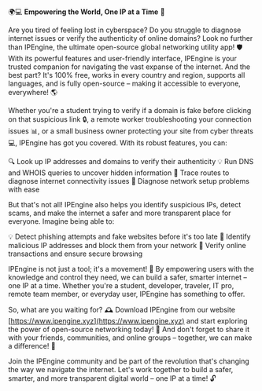 🌍💻 **Empowering the World, One IP at a Time** 🚀

Are you tired of feeling lost in cyberspace? Do you struggle to diagnose internet issues or verify the authenticity of online domains? Look no further than IPEngine, the ultimate open-source global networking utility app! 🛡️ With its powerful features and user-friendly interface, IPEngine is your trusted companion for navigating the vast expanse of the internet. And the best part? It's 100% free, works in every country and region, supports all languages, and is fully open-source – making it accessible to everyone, everywhere! 🌎

Whether you're a student trying to verify if a domain is fake before clicking on that suspicious link 🔒, a remote worker troubleshooting your connection issues 📊, or a small business owner protecting your site from cyber threats 💻, IPEngine has got you covered. With its robust features, you can:

🔍 Look up IP addresses and domains to verify their authenticity
💡 Run DNS and WHOIS queries to uncover hidden information
🚀 Trace routes to diagnose internet connectivity issues
💪 Diagnose network setup problems with ease

But that's not all! IPEngine also helps you identify suspicious IPs, detect scams, and make the internet a safer and more transparent place for everyone. Imagine being able to:

💡 Detect phishing attempts and fake websites before it's too late
🚨 Identify malicious IP addresses and block them from your network
💯 Verify online transactions and ensure secure browsing

IPEngine is not just a tool; it's a movement! 🌟 By empowering users with the knowledge and control they need, we can build a safer, smarter internet – one IP at a time. Whether you're a student, developer, traveler, IT pro, remote team member, or everyday user, IPEngine has something to offer.

So, what are you waiting for? 🕰️ Download IPEngine from our website [https://www.ipengine.xyz](https://www.ipengine.xyz) and start exploring the power of open-source networking today! 🚀 And don't forget to share it with your friends, communities, and online groups – together, we can make a difference! 💪

Join the IPEngine community and be part of the revolution that's changing the way we navigate the internet. Let's work together to build a safer, smarter, and more transparent digital world – one IP at a time! 🔓